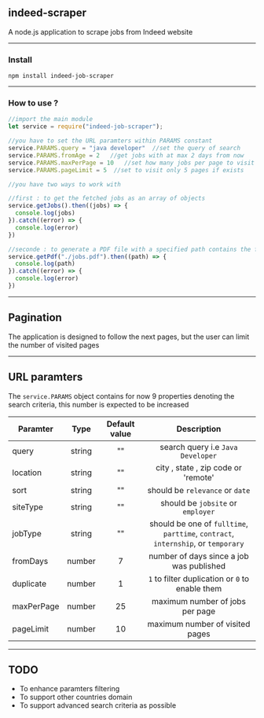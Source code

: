 ## indeed-scraper
A node.js application to scrape jobs from Indeed website

------

### Install
`npm install indeed-job-scraper`

------

### How to use ?
```javascript
//import the main module
let service = require("indeed-job-scraper");

//you have to set the URL paramters within PARAMS constant
service.PARAMS.query = "java developer"  //set the query of search
service.PARAMS.fromAge = 2   //get jobs with at max 2 days from now
service.PARAMS.maxPerPage = 10   //set how many jobs per page to visit
service.PARAMS.pageLimit = 5  //set to visit only 5 pages if exists

//you have two ways to work with

//first : to get the fetched jobs as an array of objects
service.getJobs().then((jobs) => {
  console.log(jobs)
}).catch((error) => {
  console.log(error)
})

//seconde : to generate a PDF file with a specified path contains the fetched jobs
service.getPdf("./jobs.pdf").then((path) => {
  console.log(path)
}).catch((error) => {
  console.log(error)
})

```
------
## Pagination
The application is designed to follow the next pages, but the user can limit the number of visited pages

------
## URL paramters
The `service.PARAMS` object contains for now 9 properties denoting the search criteria, this number is expected to be increased

| Paramter   | Type        | Default value  | Description                                                                       |
| -----------|:-----------:|:--------------:|:---------------------------------------------------------------------------------:| 
| query      | string      |       ""       | search query i.e `Java Developer`                                                 |
| location   | string      |       ""       | city , state , zip code or 'remote'                                               |
| sort       | string      |       ""       | should be `relevance` or `date`                                                   |
| siteType   | string      |       ""       | should be `jobsite` or `employer`                                                 |
| jobType    | string      |       ""       | should be one of `fulltime`, `parttime`, `contract`, `internship`, or `temporary` |
| fromDays   | number      |       7        | number of days since a job was published                                          |
| duplicate  | number      |       1        | `1` to filter duplication or `0` to enable them                                   |
| maxPerPage | number      |       25       | maximum number of jobs per page                                                   |
| pageLimit  | number      |       10       | maximum number of visited pages                                                   |

------
## TODO
- To enhance paramters filtering
- To support other countries domain
- To support advanced search criteria as possible

